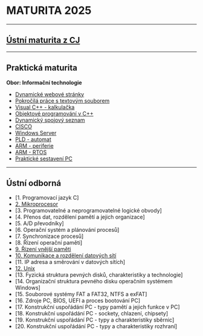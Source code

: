 # **MATURITA 2025**

---
## [Ústní maturita z CJ](https://github.com/ruzovybanan1254/maturita2025/blob/main/ustni/CJ/README.md)

---
## Praktická maturita

**Obor: Informační technologie**

* [Dynamické webové stránky](https://github.com/ruzovybanan1254/maturita2025/tree/main/prakticka/dynamicke%20webove%20stranky)
* [Pokročilá práce s textovým souborem]()
* [Visual C++ - kalkulačka]()
* [Objektové programování v C++](https://github.com/ruzovybanan1254/maturita2025/tree/main/prakticka/objektov%C3%A9%20programov%C3%A1n%C3%AD%20v%20cpp)
* [Dynamický spojový seznam](https://github.com/ruzovybanan1254/maturita2025/tree/main/prakticka/dynamick%C3%BD%20spojov%C3%BD%20seznam)
* [CISCO](https://github.com/ruzovybanan1254/maturita2025/tree/main/prakticka/cisco)
* [Windows Server]()
* [PLD - automat](https://github.com/ruzovybanan1254/maturita2025/tree/main/prakticka/pld%20automat)
* [ARM - periferie](https://github.com/ruzovybanan1254/maturita2025/tree/main/prakticka/arm%20-%20periferie)
* [ARM - RTOS](https://github.com/ruzovybanan1254/maturita2025/tree/main/prakticka/arm-RTOS)
* [Praktické sestavení PC]()


---

## Ústní odborná

* [1. Programovací jazyk C]
* [2. Mikroprocesor](https://github.com/ruzovybanan1254/maturita2025/blob/main/ustni/mujHaw/2.%20Mikroprocesor.pdf)
* [3. Programovatelné a neprogramovatelné logické obvody]
* [4. Přenos dat, rozdělení pamětí a jejich organizace]
* [5. A/D převodníky]
* [6. Operační systém a plánování procesů]
* [7. Synchronizace procesů]
* [8. Řízení operační paměti]
* [9. Řízení vnější paměti](https://github.com/ruzovybanan1254/maturita2025/blob/main/ustni/mujHaw/9.%C5%98%C3%ADzen%C3%AD%20vn%C4%9Bj%C5%A1%C3%AD%20pam%C4%9Bti.pdf)
* [10. Komunikace a rozdělení datových sítí](https://github.com/ruzovybanan1254/maturita2025/blob/main/ustni/mujHaw/10.%20Komunikace%20a%20rozd%C4%9Blen%C3%AD%20datov%C3%BD%20s%C3%ADt%C3%AD.pdf)
* [11. IP adresa a směrování v datových sítích]
* [12. Unix](https://github.com/ruzovybanan1254/maturita2025/blob/main/ustni/mujHaw/12.%20UNIX.pdf)
* [13. Fyzická struktura pevných disků, charakteristiky a technologie]
* [14. Organizační struktura pevného disku operačním systémem Windows]
* [15. Souborové systémy FAT a FAT32, NTFS a exFAT]
* [16. Zdroje PC, BIOS, UEFI a proces bootování PC]
* [17. Konstrukční uspořádání PC - typy pamětí a jejich funkce v PC]
* [18. Konstrukční uspořádání PC - sockety, chlazení, chipsety]
* [19. Konstrukční uspořádání PC - typy a charakteristiky sběrnic]
* [20. Konstrukční uspořádání PC - typy a charakteristiky rozhraní]

